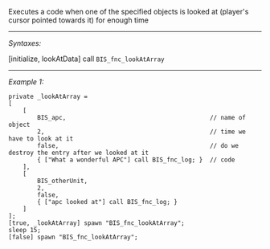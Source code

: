 Executes a code when one of the specified objects is looked at (player's cursor pointed towards it) for enough time


---
*Syntaxes:*

[initialize, lookAtData] call `BIS_fnc_lookAtArray`

---
*Example 1:*

```sqf
private _lookAtArray = 
[
	[
		BIS_apc,										// name of object
		2,												// time we have to look at it
		false,											// do we destroy the entry after we looked at it
		{ ["What a wonderful APC"] call BIS_fnc_log; }	// code
	],
	[
		BIS_otherUnit, 
		2,
		false,
		{ ["apc looked at"] call BIS_fnc_log; }
	]
];
[true, _lookAtArray] spawn "BIS_fnc_lookAtArray";
sleep 15;
[false] spawn "BIS_fnc_lookAtArray";
```
